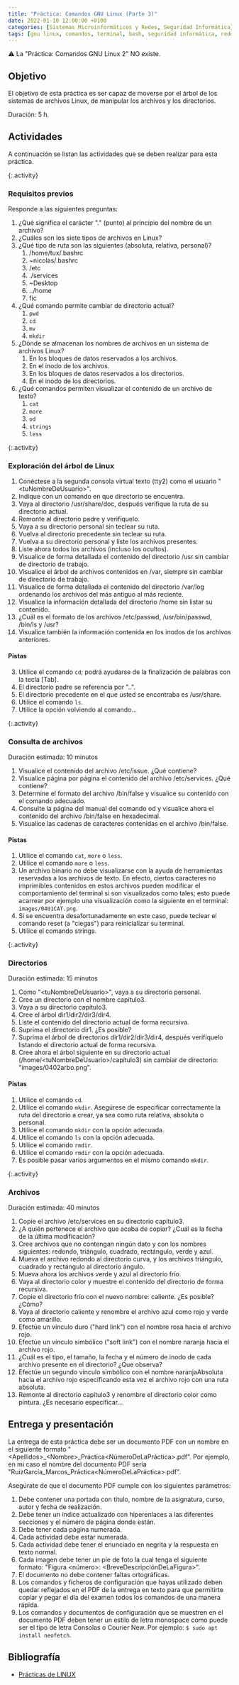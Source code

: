 ```yaml
---
title: "Práctica: Comandos GNU Linux (Parte 3)"
date: 2022-01-10 12:00:00 +0100
categories: [Sistemas Microinformáticos y Redes, Seguridad Informática]
tags: [gnu linux, comandos, terminal, bash, seguridad informática, redes locales, servicios en red]
---
```


⚠️ La "Práctica: Comandos GNU Linux 2" NO existe.

## Objetivo

El objetivo de esta práctica es ser capaz de moverse por el árbol de los sistemas de archivos Linux, de manipular los archivos y los directorios.

Duración: 5 h.

## Actividades

A continuación se listan las actividades que se deben realizar para esta práctica.

{:.activity}
### Requisitos previos

Responde a las siguientes preguntas:

1. ¿Qué significa el carácter "." (punto) al principio del nombre de un archivo?
2. ¿Cuáles son los siete tipos de archivos en Linux?
3. ¿Qué tipo de ruta son las siguientes (absoluta, relativa, personal)?
    1. /home/tux/.bashrc
    1. ~nicolas/.bashrc
    1. /etc
    1. ./services
    1. ~Desktop
    1. ../home
    1. fic
4. ¿Qué comando permite cambiar de directorio actual?
    1. `pwd`
    1. `cd`
    1. `mv`
    1. `mkdir`
5. ¿Dónde se almacenan los nombres de archivos en un sistema de archivos Linux?
    1. En los bloques de datos reservados a los archivos.
    1. En el inodo de los archivos.
    1. En los bloques de datos reservados a los directorios.
    1. En el inodo de los directorios.
6. ¿Qué comandos permiten visualizar el contenido de un archivo de texto?
    1. `cat`
    1. `more`
    1. `od`
    1. `strings`
    1. `less`

{:.activity}
### Exploración del árbol de Linux

1. Conéctese a la segunda consola virtual texto (tty2) como el usuario "\<tuNombreDeUsuario\>".
2. Indique con un comando en que directorio se encuentra.
3. Vaya al directorio /usr/share/doc, después verifique la ruta de su directorio actual.
4. Remonte al directorio padre y verifíquelo.
5. Vaya a su directorio personal sin teclear su ruta.
6. Vuelva al directorio precedente sin teclear su ruta.
7. Vuelva a su directorio personal y liste los archivos presentes.
8. Liste ahora todos los archivos (incluso los ocultos).
9. Visualice de forma detallada el contenido del directorio /usr sin cambiar de directorio de trabajo.
10. Visualice el árbol de archivos contenidos en /var, siempre sin cambiar de directorio de trabajo.
11. Visualice de forma detallada el contenido del directorio /var/log ordenando los archivos del más antiguo al más reciente.
12. Visualice la información detallada del directorio /home sin listar su contenido.
13. ¿Cuál es el formato de los archivos /etc/passwd, /usr/bin/passwd, /bin/ls y /usr?
14. Visualice también la información contenida en los inodos de los archivos anteriores.

#### Pistas

3. Utilice el comando `cd`; podrá ayudarse de la finalización de palabras con la tecla [Tab].
4. El directorio padre se referencia por "..".
6. El directorio precedente en el que usted se encontraba es /usr/share.
7. Utilice el comando `ls`.
10. Utilice la opción volviendo al comando...

{:.activity}
### Consulta de archivos

Duración estimada: 10 minutos

1. Visualice el contenido del archivo /etc/issue. ¿Qué contiene?
2. Visualice página por página el contenido del archivo /etc/services. ¿Qué contiene?
3. Determine el formato del archivo /bin/false y visualice su contenido con el comando adecuado.
4. Consulte la página del manual del comando od y visualice ahora el contenido del archivo /bin/false en hexadecimal.
5. Visualice las cadenas de caracteres contenidas en el archivo /bin/false.

#### Pistas

1. Utilice el comando `cat`, `more` o `less`.
2. Utilice el comando `more` o `less`.
3. Un archivo binario no debe visualizarse con la ayuda de herramientas reservadas a los archivos de texto. En efecto, ciertos caracteres no imprimibles contenidos en estos archivos pueden modificar el comportamiento del terminal si son visualizados como tales; esto puede acarrear por ejemplo una visualización como la siguiente en el terminal: `images/0401CAT.png`.
4. Si se encuentra desafortunadamente en este caso, puede teclear el comando reset (a "ciegas") para reinicializar su terminal.
5. Utilice el comando strings.

{:.activity}
### Directorios

Duración estimada: 15 minutos

1. Como "\<tuNombreDeUsuario\>", vaya a su directorio personal.
2. Cree un directorio con el nombre capítulo3.
3. Vaya a su directorio capítulo3.
4. Cree el árbol dir1/dir2/dir3/dir4.
5. Liste el contenido del directorio actual de forma recursiva.
6. Suprima el directorio dir1. ¿Es posible?
7. Suprima el árbol de directorios dir1/dir2/dir3/dir4, después verifíquelo listando el directorio actual de forma recursiva.
8. Cree ahora el árbol siguiente en su directorio actual (/home/\<tuNombreDeUsuario\>/capítulo3) sin cambiar de directorio: "images/0402arbo.png".

#### Pistas

1. Utilice el comando `cd`.
2. Utilice el comando `mkdir`. Asegúrese de especificar correctamente la ruta del directorio a crear, ya sea como ruta relativa, absoluta o personal.
4. Utilice el comando `mkdir` con la opción adecuada.
5. Utilice el comando `ls` con la opción adecuada.
6. Utilice el comando `rmdir`.
7. Utilice el comando `rmdir` con la opción adecuada.
8. Es posible pasar varios argumentos en el mismo comando `mkdir`.

{:.activity}
### Archivos

Duración estimada: 40 minutos

1. Copie el archivo /etc/services en su directorio capítulo3.
2. ¿A quién pertenece el archivo que acaba de copiar? ¿Cuál es la fecha de la última modificación?
3. Cree archivos que no contengan ningún dato y con los nombres siguientes: redondo, triángulo, cuadrado, rectángulo, verde y azul.
4. Mueva el archivo redondo al directorio curva, y los archivos triángulo, cuadrado y rectángulo al directorio ángulo.
5. Mueva ahora los archivos verde y azul al directorio frío.
6. Vaya al directorio color y muestre el contenido del directorio de forma recursiva.
7. Copie el directorio frío con el nuevo nombre: caliente. ¿Es posible? ¿Cómo?
8. Vaya al directorio caliente y renombre el archivo azul como rojo y verde como amarillo.
9. Efectúe un vínculo duro ("hard link") con el nombre rosa hacia el archivo rojo.
10. Efectúe un vínculo simbólico ("soft link") con el nombre naranja hacia el archivo rojo.
11. ¿Cuál es el tipo, el tamaño, la fecha y el número de inodo de cada archivo presente en el directorio? ¿Que observa?
12. Efectúe un segundo vínculo simbólico con el nombre naranjaAbsoluta hacia el archivo rojo especificando esta vez el archivo rojo con una ruta absoluta.
13. Remonte al directorio capítulo3 y renombre el directorio color como pintura. ¿Es necesario especificar...

## Entrega y presentación

La entrega de esta práctica debe ser un documento PDF con un nombre en el siguiente formato "\<Apellidos\>_\<Nombre\>_Práctica\<NúmeroDeLaPráctica\>.pdf". Por ejemplo, en mi caso el nombre del documento PDF sería "RuizGarcía_Marcos_Práctica\<NúmeroDeLaPráctica\>.pdf".

Asegúrate de que el documento PDF cumple con los siguientes parámetros:

1. Debe contener una portada con título, nombre de la asignatura, curso, autor y fecha de realización.
2. Debe tener un índice actualizado con hiperenlaces a las diferentes secciones y el número de página donde están.
3. Debe tener cada página numerada.
4. Cada actividad debe estar numerada. 
5. Cada actividad debe tener el enunciado en negrita y la respuesta en texto normal.
6. Cada imagen debe tener un pie de foto la cual tenga el siguiente formato: "Figura \<número\>: \<BreveDescripciónDeLaFigura\>".
7. El documento no debe contener faltas ortográficas.
8. Los comandos y ficheros de configuración que hayas utilizado deben quedar reflejados en el PDF de la entrega en texto para que permitirte copiar y pegar el día del examen todos los comandos de una manera rápida.
9. Los comandos y documentos de configuración que se muestren en el documento PDF deben tener un estilo de letra monospace como puede ser el tipo de letra Consolas o Courier New. Por ejemplo: `$ sudo apt install neofetch`.

## Bibliografía

- [Prácticas de LINUX](https://www.ediciones-eni.com/open/mediabook.aspx?idR=0a8c20d27a126debe5747e874c9710ed)

